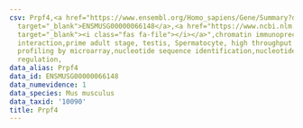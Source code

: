 ```yaml
---
csv: Prpf4,<a href="https://www.ensembl.org/Homo_sapiens/Gene/Summary?db=core;g=ENSMUSG00000066148"
  target="_blank">ENSMUSG00000066148</a>,<a href="https://www.ncbi.nlm.nih.gov/pubmed/23834426"
  target="_blank"><i class="fas fa-file"></i></a>",chromatin immunoprecipitation assay,direct
  interaction,prime adult stage, testis, Spermatocyte, high throughput transcription
  profiling by microarray,nucleotide sequence identification,nucleotide sequence identification,transcriptional
  regulation,
data_alias: Prpf4
data_id: ENSMUSG00000066148
data_numevidence: 1
data_species: Mus musculus
data_taxid: '10090'
title: Prpf4
---
```

